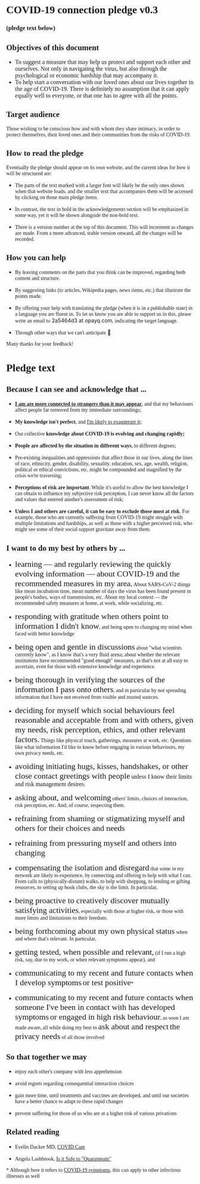 # <span style="font-family:Georgia,serif;">COVID-19 connection pledge v0.3</span>  

### <span style="font-family:Georgia,serif;">(pledge text below)  
</span>

## <span style="font-family:Georgia,serif;"></span>  

## <span style="font-family:Georgia,serif;">Objectives of this document  
</span>

*   <span style="font-size:16px;"><span style="font-family:Georgia,serif;">To suggest a measure that may help us protect and support each other and ourselves. Not only in navigating the virus, but also through the psychological or economic hardship that may accompany it.  
    </span></span>
*   <span style="font-size:16px;"><span style="font-family:Georgia,serif;">To help start a conversation with our loved ones about our live</span></span><span style="font-size:16px;"><span style="font-family:Georgia,serif;">s together in the age of COVID-19\. There is definitely no assumption that it can apply equally well to everyone, or that one has to agree with all the points.</span></span>  

## <span style="font-family:Georgia,serif;">Target audience</span>  

<span style="font-family:Georgia,serif;">Those wishing to be conscious how and with whom they share intimacy, in order to protect themselves, their loved ones and their communities from the risks of COVID-19.  
</span>

## <span style="font-family:Georgia,serif;">How to read the pledge</span>  

<span style="font-family:Georgia,serif;">Eventually the pledge should appear on its own website, and the current ideas for how it will be structured are:</span>  

*   <span style="font-family:Georgia,serif;">The parts of the text marked with a larger font will likely be the only ones shown when that website loads, and the smaller text that accompanies them will be accessed by clicking on those main pledge items.</span><span style="font-family:Georgia,serif;"></span>  

*   <span style="font-family:Georgia,serif">In contrast, the text in bold in the acknowledgements section will be emphasized in some way, yet it will be shown alongside the non-bold text.</span>  

*   <span style="font-family:Georgia,serif;">There is a version number at the top of this document. This will increment as changes are made. From a more advanced, stable version onward, all the changes will be recorded.</span><span style="font-family:Georgia,serif;"></span>  

## <span style="font-family:Georgia,serif;">How you can help</span>  

*   <span style="font-family:Georgia,serif;">By leaving comments on the parts that you think can be improved, regarding both content and structure.</span>  

*   <span style="font-family:Georgia,serif;"></span><span style="font-family:Georgia,serif;">By suggesting links (to articles, Wikipedia pages, news items, etc.) that illustrate the points made.</span>  

*   <span style="font-family:Georgia,serif;">By offering your help with translating the pledge (when it is in a publishable state) in a language you are fluent in. To let us know you are able to support us in this, please write an email to</span> 2a5464d3 at opayq.com<span style="font-family:Georgia,serif;">, indicating the target language.</span>  

*   <span style="font-family:Georgia,serif;">Through other ways that we can't anticipate</span> 🙂️  

<span style="font-family:Georgia,serif;">Many thanks for your feedback!  
</span>

<span style="font-family:Georgia,serif;"><span style="font-size:8px;"></span></span><span style="font-family:Georgia,serif;"></span>  

# <span style="font-family:Georgia,serif;">Pledge text</span><span style="font-family:Georgia,serif;">  
</span>

## <span style="font-family:Georgia,serif;">Because I can see and acknowledge that ...  
</span>

*   <span style="font-family:Georgia,serif;">[**I am are more connected to strangers than it may appear**](https://youtu.be/X0mHf3oSUdU), and that my behaviours affect people far removed from my immediate surroundings;  
    </span>
*   <span style="font-family:Georgia,serif;">**My knowledge isn't perfect**, and [I'm likely to exaggerate it;](https://en.wikipedia.org/wiki/Dunning%E2%80%93Kruger_effect)</span>  

*   <span style="font-family:Georgia,serif;">Our collective **knowledge about COVID-19 is evolving and changing rapidly;**</span>  

*   <span style="font-family:Georgia,serif;">**People are affected by the situation in different ways**, to different degrees;</span>  

*   <span style="font-family:Georgia,serif;">Pre-existing inequalities and oppressions that affect those in our lives, along the lines of race, ethnicity, gender, disability, sexuality, education, sex, age, wealth, religion, political or ethical convictions, etc. might be compounded and magnified by the crisis we're traversing;</span>  

*   <span style="font-family:Georgia,serif;">**Perceptions of risk are important**. While it's useful to allow the best knowledge I can obtain to influence my subjective risk perception, I can never know all the factors and values that entered another's assessment of risk;  
    </span>
*   <span style="font-family:Georgia,serif;">**Unless I and others are careful, it can be easy to exclude those most at risk**. For example, those who are currently suffering from COVID-19 might struggle with multiple limitations and hardships, as well as those with a higher perceived risk, who might see some of their social support gravitate away from them.  
    </span>

## <span style="font-family:Georgia,serif;"></span>  

## <span style="font-family:Georgia,serif;">I want to do my best by others by ...  
</span>

<div>

*   <span style="font-family:Georgia,serif;"><span style="font-size:22px;">learning — and regularly reviewing the quickly evolving information — about COVID-19 and the recommended measures in my area.</span> About SARS-CoV-2 things like mean incubation time, mean number of days the virus has been found present in people's bodies, ways of transmission, etc. About my local context — the recommended safety measures at home, at work, while socializing, etc.</span>  

*   <span style="font-family:Georgia,serif;"><span style="font-size:22px;">responding with gratitude when others point to information I didn't know</span>, and being open to changing my mind when faced with better knowledge</span>  

*   <span style="font-family:Georgia,serif;"><span style="font-size:22px;">being open and gentle  in discussions</span> about "what scientists currently know", as I know that's a very fluid arena; about whether the relevant institutions have recommended "good enough" measures, as that's not at all easy to ascertain, even for those with extensive knowledge and experience.</span>  

*   <span style="font-family:Georgia,serif;"><span style="font-size:22px;">being thorough in verifying the sources of the information I pass onto others</span>, and in particular by not spreading information that I have not received from visible and trusted sources.</span>  

*   <span style="font-family:Georgia,serif;"><span style="font-size:22px;">deciding for myself which social behaviours feel reasonable and acceptable from and with others, given my needs, risk perception, ethics, and other relevant factors.</span> Things like physical touch, gatherings, measures at work, etc. Questions like what information I'd like to know before engaging in various behaviours, my own privacy needs, etc.</span>  

*   <span style="font-family:Georgia,serif;"><span style="font-size:22px;">avoiding initiating hugs, kisses, handshakes, or other close contact greetings with people</span> <span style="font-size:20px;"></span> <span style="font-size:16px;">unless I know their limits and risk management desires</span><span style="font-size:20px;"></span>.</span>  

*   <span style="font-family:Georgia,serif"><span style="font-size:22px">asking about, and welcoming</span> others' limits, choices of interaction, risk perception, etc. And, of course, respecting them.</span>  

*   <span style="font-family:Georgia,serif;"><span style="font-size:22px;">refraining from shaming or stigmatizing myself and others for their choices and needs</span></span>  

*   <span style="font-family:Georgia,serif;"><span style="font-size:22px;">refraining from pressuring myself and others into changing</span></span>  

*   <span style="font-family:Georgia,serif"><span style="font-size:22px;">compensating the isolation and disregard</span> that some in my network are likely to experience, by connecting and offering to help with what I can. From calls to (physically-distant) walks, to help with shopping, to lending or gifting resources, to setting up book clubs, the sky is the limit. In particular,</span>  

*   <span style="font-family:Georgia,serif"><span style="font-size:22px">being proactive to creatively discover mutually satisfying activities</span>, especially with those at higher risk, or those with more limits and limitations to their freedom.</span>  

*   <span style="font-size:22px;"><span style="font-family:Georgia,serif">being forthcoming about my own physical status</span></span> <span style="font-family:Georgia,serif;">when and where that's relevant. In particular,</span>  

*   <span style="font-family:Georgia,serif;"><span style="font-size:22px;">getting tested, when possible and relevant,</span> (if I run a high risk, say, due to my work, or when relevant symptoms appear), and</span>  

*   <span style="font-family:Georgia,serif"><span style="font-size:22px;">communicating to my recent and future contacts when I develop symptoms</span> <span style="font-size:22px;">or test positive</span>*</span>  

*   <span style="font-family:Georgia,serif;"><span style="font-size:22px;">communicating to my recent and future contacts when someone I've been in contact with has developed symptoms</span> <span style="font-size:22px;">or engaged in high risk behaviour</span>, as soon I am made aware, all while doing my best to <span style="font-size:22px;">ask about and respect</span></span><span style="font-family:Georgia,serif;"> <span style="font-size:22px;">the privacy needs</span> of all those involved</span><span style="font-family:Georgia,serif;"></span><span style="font-family:Georgia,serif;"></span>  

## <span style="font-family:Georgia,serif;">So that together we may</span>  

*   <span style="font-family:Georgia,serif;">enjoy each other's company with less apprehension</span>  

*   <span style="font-family:Georgia,serif;">avoid regrets regarding consequential interaction choices</span>  

*   <span style="font-family:Georgia,serif;">gain more time, until treatments and vaccines are developed, and until our societies have a better chance to adapt to these rapid changes</span>  

*   <span style="font-family:Georgia,serif;">prevent suffering for those of us who are at a higher risk of various privations</span>  

## <span style="font-family:Georgia,serif;">Related reading  
</span>

*   <span style="font-family:Georgia,serif;">Evelin Dacker MD, [COVID Care](https://medium.com/@evelindacker/covid-care-e2ede67428d4)</span><span style="font-family:Georgia,serif;"></span>  

*   <span style="font-family:Georgia,serif;">Angela Lashbrook, [Is it Safe to "Quaranteam"](https://elemental.medium.com/is-it-safe-to-quaranteam-8b603392bd15)</span>  

<span style="font-family:Georgia,serif;">* Although here it refers to [COVID-19 symptoms](https://www.who.int/health-topics/coronavirus#tab=tab_3), this can apply to other infectious illnesses as well</span>  

</div>
